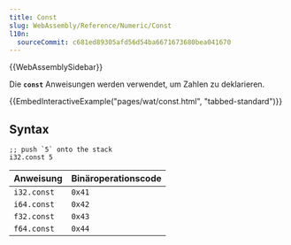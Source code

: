 ```yaml
---
title: Const
slug: WebAssembly/Reference/Numeric/Const
l10n:
  sourceCommit: c681ed89305afd56d54ba6671673680bea041670
---
```


{{WebAssemblySidebar}}

Die **`const`** Anweisungen werden verwendet, um Zahlen zu deklarieren.

{{EmbedInteractiveExample("pages/wat/const.html", "tabbed-standard")}}

## Syntax

```wasm
;; push `5` onto the stack
i32.const 5
```

| Anweisung   | Binäroperationscode |
| ----------- | ------------------- |
| `i32.const` | `0x41`              |
| `i64.const` | `0x42`              |
| `f32.const` | `0x43`              |
| `f64.const` | `0x44`              |
